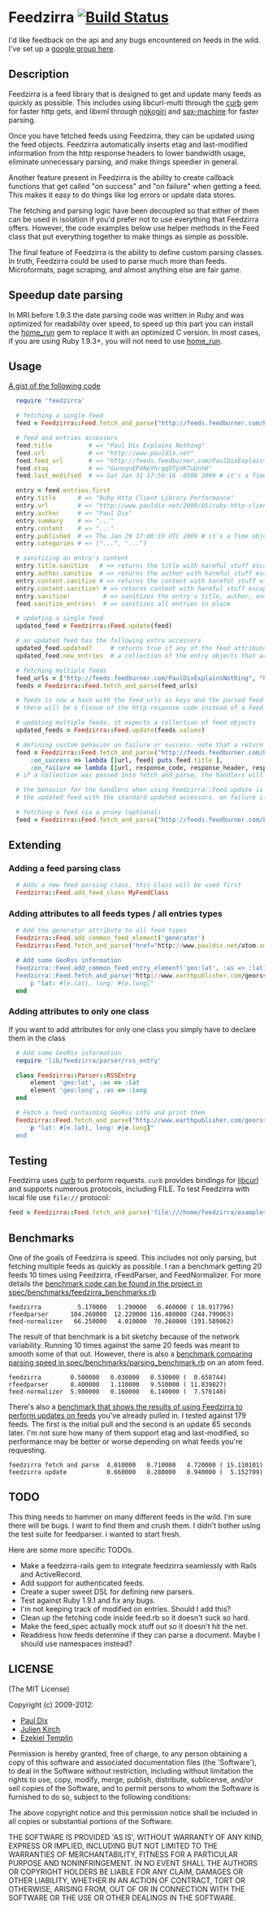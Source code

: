 # Feedzirra [![Build Status](https://secure.travis-ci.org/pauldix/feedzirra.png)](http://travis-ci.org/pauldix/feedzirra)

I'd like feedback on the api and any bugs encountered on feeds in the wild. I've set up a [google group here](http://groups.google.com/group/feedzirra).

## Description

Feedzirra is a feed library that is designed to get and update many feeds as quickly as possible. This includes using libcurl-multi through the [curb](https://github.com/taf2/curb) gem for faster http gets, and libxml through [nokogiri](https://github.com/tenderlove/nokogiri) and [sax-machine](https://github.com/pauldix/sax-machine) for faster parsing.

Once you have fetched feeds using Feedzirra, they can be updated using the feed objects. Feedzirra automatically inserts etag and last-modified information from the http response headers to lower bandwidth usage, eliminate unnecessary parsing, and make things speedier in general.

Another feature present in Feedzirra is the ability to create callback functions that get called "on success" and "on failure" when getting a feed. This makes it easy to do things like log errors or update data stores.

The fetching and parsing logic have been decoupled so that either of them can be used in isolation if you'd prefer not to use everything that Feedzirra offers. However, the code examples below use helper methods in the Feed class that put everything together to make things as simple as possible.

The final feature of Feedzirra is the ability to define custom parsing classes. In truth, Feedzirra could be used to parse much more than feeds. Microformats, page scraping, and almost anything else are fair game.

## Speedup date parsing

In MRI before 1.9.3 the date parsing code was written in Ruby and was optimized for readability over speed, to speed up this part you can install the [home_run](https://github.com/jeremyevans/home_run) gem to replace it with an optimized C version. In most cases, if you are using Ruby 1.9.3+, you will not need to use [home_run](https://github.com/jeremyevans/home_run).

## Usage

[A gist of the following code](http://gist.github.com/57285)

```ruby
  require 'feedzirra'

  # fetching a single feed
  feed = Feedzirra::Feed.fetch_and_parse("http://feeds.feedburner.com/PaulDixExplainsNothing")

  # feed and entries accessors
  feed.title          # => "Paul Dix Explains Nothing"
  feed.url            # => "http://www.pauldix.net"
  feed.feed_url       # => "http://feeds.feedburner.com/PaulDixExplainsNothing"
  feed.etag           # => "GunxqnEP4NeYhrqq9TyVKTuDnh0"
  feed.last_modified  # => Sat Jan 31 17:58:16 -0500 2009 # it's a Time object

  entry = feed.entries.first
  entry.title      # => "Ruby Http Client Library Performance"
  entry.url        # => "http://www.pauldix.net/2009/01/ruby-http-client-library-performance.html"
  entry.author     # => "Paul Dix"
  entry.summary    # => "..."
  entry.content    # => "..."
  entry.published  # => Thu Jan 29 17:00:19 UTC 2009 # it's a Time object
  entry.categories # => ["...", "..."]

  # sanitizing an entry's content
  entry.title.sanitize   # => returns the title with harmful stuff escaped
  entry.author.sanitize  # => returns the author with harmful stuff escaped
  entry.content.sanitize # => returns the content with harmful stuff escaped
  entry.content.sanitize! # => returns content with harmful stuff escaped and replaces original (also exists for author and title)
  entry.sanitize!         # => sanitizes the entry's title, author, and content in place (as in, it changes the value to clean versions)
  feed.sanitize_entries!  # => sanitizes all entries in place

  # updating a single feed
  updated_feed = Feedzirra::Feed.update(feed)

  # an updated feed has the following extra accessors
  updated_feed.updated?     # returns true if any of the feed attributes have been modified. will return false if no new entries
  updated_feed.new_entries  # a collection of the entry objects that are newer than the latest in the feed before update

  # fetching multiple feeds
  feed_urls = ["http://feeds.feedburner.com/PaulDixExplainsNothing", "http://feeds.feedburner.com/trottercashion"]
  feeds = Feedzirra::Feed.fetch_and_parse(feed_urls)

  # feeds is now a hash with the feed_urls as keys and the parsed feed objects as values. If an error was thrown
  # there will be a Fixnum of the http response code instead of a feed object

  # updating multiple feeds. it expects a collection of feed objects
  updated_feeds = Feedzirra::Feed.update(feeds.values)

  # defining custom behavior on failure or success. note that a return status of 304 (not updated) will call the on_success handler
  feed = Feedzirra::Feed.fetch_and_parse("http://feeds.feedburner.com/PaulDixExplainsNothing",
      :on_success => lambda [|url, feed| puts feed.title ],
      :on_failure => lambda [|url, response_code, response_header, response_body| puts response_body ])
  # if a collection was passed into fetch_and_parse, the handlers will be called for each one

  # the behavior for the handlers when using Feedzirra::Feed.update is slightly different. The feed passed into on_success will be
  # the updated feed with the standard updated accessors. on failure it will be the original feed object passed into update

  # fetching a feed via a proxy (optional)
  feed = Feedzirra::Feed.fetch_and_parse("http://feeds.feedburner.com/PaulDixExplainsNothing", {:proxy_url => '10.0.0.1', :proxy_port => 3084})

```
## Extending

### Adding a feed parsing class

```ruby
  # Adds a new feed parsing class, this class will be used first
  Feedzirra::Feed.add_feed_class MyFeedClass
```

### Adding attributes to all feeds types / all entries types

```ruby
  # Add the generator attribute to all feed types
  Feedzirra::Feed.add_common_feed_element('generator')
  Feedzirra::Feed.fetch_and_parse("href="http://www.pauldix.net/atom.xml").generator # => 'TypePad'

  # Add some GeoRss information
  Feedzirra::Feed.add_common_feed_entry_element('geo:lat', :as => :lat)
  Feedzirra::Feed.fetch_and_parse("http://www.earthpublisher.com/georss.php").entries.each do |e|
      p "lat: #[e.lat}, long: #{e.long]"
  end
```

### Adding attributes to only one class

If you want to add attributes for only one class you simply have to declare them in the class

```ruby
  # Add some GeoRss information
  require 'lib/feedzirra/parser/rss_entry'

  class Feedzirra::Parser::RSSEntry
      element 'geo:lat', :as => :lat
      element 'geo:long', :as => :long
  end

  # Fetch a feed containing GeoRss info and print them
  Feedzirra::Feed.fetch_and_parse("http://www.earthpublisher.com/georss.php").entries.each do |e|
      p "lat: #[e.lat}, long: #{e.long]"
  end
```

## Testing

Feedzirra uses [curb](https://github.com/taf2/curb) to perform requests. `curb` provides bindings for [libcurl](http://curl.haxx.se/libcurl/) and supports numerous protocols, including FILE. To test Feedzirra with local file use `file://` protocol:
```ruby
feed = Feedzirra::Feed.fetch_and_parse('file:///home/feedzirra/examples/feed.rss')
```


## Benchmarks

One of the goals of Feedzirra is speed. This includes not only parsing, but fetching multiple feeds as quickly as possible. I ran a benchmark getting 20 feeds 10 times using Feedzirra, rFeedParser, and FeedNormalizer. For more details the [benchmark code can be found in the project in spec/benchmarks/feedzirra_benchmarks.rb](https://github.com/pauldix/feedzirra/blob/7fb5634c5c16e9c6ec971767b462c6518cd55f5d/spec/benchmarks/feedzirra_benchmarks.rb)

    feedzirra          5.170000   1.290000   6.460000 ( 18.917796)
    rfeedparser      104.260000  12.220000 116.480000 (244.799063)
    feed-normalizer   66.250000   4.010000  70.260000 (191.589862)

The result of that benchmark is a bit sketchy because of the network variability. Running 10 times against the same 20 feeds was meant to smooth some of that out. However, there is also a [benchmark comparing parsing speed in spec/benchmarks/parsing_benchmark.rb](https://github.com/pauldix/feedzirra/blob/7fb5634c5c16e9c6ec971767b462c6518cd55f5d/spec/benchmarks/parsing_benchmark.rb) on an atom feed.

    feedzirra        0.500000   0.030000   0.530000 (  0.658744)
    rfeedparser      8.400000   1.110000   9.510000 ( 11.839827)
    feed-normalizer  5.980000   0.160000   6.140000 (  7.576140)

There's also a [benchmark that shows the results of using Feedzirra to perform updates on feeds](https://github.com/pauldix/feedzirra/blob/45d64319544c61a4c9eb9f7f825c73b9f9030cb3/spec/benchmarks/updating_benchmarks.rb) you've already pulled in. I tested against 179 feeds. The first is the initial pull and the second is an update 65 seconds later. I'm not sure how many of them support etag and last-modified, so performance may be better or worse depending on what feeds you're requesting.

    feedzirra fetch and parse  4.010000   0.710000   4.720000 ( 15.110101)
    feedzirra update           0.660000   0.280000   0.940000 (  5.152709)

## TODO

This thing needs to hammer on many different feeds in the wild. I'm sure there will be bugs. I want to find them and crush them. I didn't bother using the test suite for feedparser. i wanted to start fresh.

Here are some more specific TODOs.
* Make a feedzirra-rails gem to integrate feedzirra seamlessly with Rails and ActiveRecord.
* Add support for authenticated feeds.
* Create a super sweet DSL for defining new parsers.
* Test against Ruby 1.9.1 and fix any bugs.
* I'm not keeping track of modified on entries. Should I add this?
* Clean up the fetching code inside feed.rb so it doesn't suck so hard.
* Make the feed_spec actually mock stuff out so it doesn't hit the net.
* Readdress how feeds determine if they can parse a document. Maybe I should use namespaces instead?

## LICENSE

(The MIT License)

Copyright (c) 2009-2012:

- [Paul Dix](http://pauldix.net)
- [Julien Kirch](http://archiloque.net/)
- [Ezekiel Templin](http://zeke.templ.in/)

Permission is hereby granted, free of charge, to any person obtaining
a copy of this software and associated documentation files (the
'Software'), to deal in the Software without restriction, including
without limitation the rights to use, copy, modify, merge, publish,
distribute, sublicense, and/or sell copies of the Software, and to
permit persons to whom the Software is furnished to do so, subject to
the following conditions:

The above copyright notice and this permission notice shall be
included in all copies or substantial portions of the Software.

THE SOFTWARE IS PROVIDED 'AS IS', WITHOUT WARRANTY OF ANY KIND,
EXPRESS OR IMPLIED, INCLUDING BUT NOT LIMITED TO THE WARRANTIES OF
MERCHANTABILITY, FITNESS FOR A PARTICULAR PURPOSE AND NONINFRINGEMENT.
IN NO EVENT SHALL THE AUTHORS OR COPYRIGHT HOLDERS BE LIABLE FOR ANY
CLAIM, DAMAGES OR OTHER LIABILITY, WHETHER IN AN ACTION OF CONTRACT,
TORT OR OTHERWISE, ARISING FROM, OUT OF OR IN CONNECTION WITH THE
SOFTWARE OR THE USE OR OTHER DEALINGS IN THE SOFTWARE.
